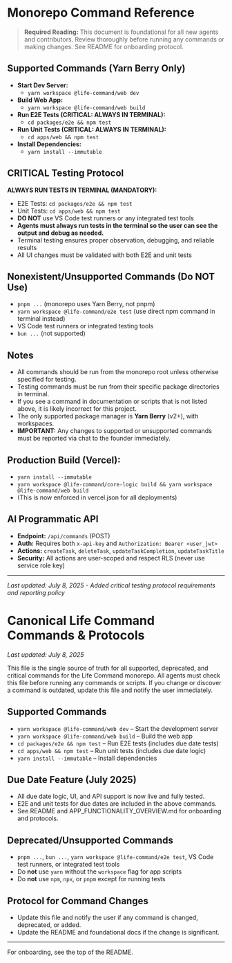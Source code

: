 # Monorepo Command Reference

> **Required Reading:** This document is foundational for all new agents and contributors. Review thoroughly before running any commands or making changes. See README for onboarding protocol.

## Supported Commands (Yarn Berry Only)

- **Start Dev Server:**
  - `yarn workspace @life-command/web dev`
- **Build Web App:**
  - `yarn workspace @life-command/web build`
- **Run E2E Tests (CRITICAL: ALWAYS IN TERMINAL):**
  - `cd packages/e2e && npm test`
- **Run Unit Tests (CRITICAL: ALWAYS IN TERMINAL):**
  - `cd apps/web && npm test`
- **Install Dependencies:**
  - `yarn install --immutable`

## CRITICAL Testing Protocol

**ALWAYS RUN TESTS IN TERMINAL (MANDATORY):**
- E2E Tests: `cd packages/e2e && npm test`
- Unit Tests: `cd apps/web && npm test`
- **DO NOT** use VS Code test runners or any integrated test tools
- **Agents must always run tests in the terminal so the user can see the output and debug as needed.**
- Terminal testing ensures proper observation, debugging, and reliable results
- All UI changes must be validated with both E2E and unit tests

## Nonexistent/Unsupported Commands (Do NOT Use)

- `pnpm ...` (monorepo uses Yarn Berry, not pnpm)
- `yarn workspace @life-command/e2e test` (use direct npm command in terminal instead)
- VS Code test runners or integrated testing tools
- `bun ...` (not supported)

## Notes
- All commands should be run from the monorepo root unless otherwise specified for testing.
- Testing commands must be run from their specific package directories in terminal.
- If you see a command in documentation or scripts that is not listed above, it is likely incorrect for this project.
- The only supported package manager is **Yarn Berry** (v2+), with workspaces.
- **IMPORTANT:** Any changes to supported or unsupported commands must be reported via chat to the founder immediately.

## Production Build (Vercel):
  - `yarn install --immutable`
  - `yarn workspace @life-command/core-logic build && yarn workspace @life-command/web build`
  - (This is now enforced in vercel.json for all deployments)

## AI Programmatic API
- **Endpoint:** `/api/commands` (POST)
- **Auth:** Requires both `x-api-key` and `Authorization: Bearer <user_jwt>`
- **Actions:** `createTask`, `deleteTask`, `updateTaskCompletion`, `updateTaskTitle`
- **Security:** All actions are user-scoped and respect RLS (never use service role key)

---

_Last updated: July 8, 2025 - Added critical testing protocol requirements and reporting policy_

# Canonical Life Command Commands & Protocols

_Last updated: July 8, 2025_

This file is the single source of truth for all supported, deprecated, and critical commands for the Life Command monorepo. All agents must check this file before running any commands or scripts. If you change or discover a command is outdated, update this file and notify the user immediately.

## Supported Commands
- `yarn workspace @life-command/web dev` – Start the development server
- `yarn workspace @life-command/web build` – Build the web app
- `cd packages/e2e && npm test` – Run E2E tests (includes due date tests)
- `cd apps/web && npm test` – Run unit tests (includes due date logic)
- `yarn install --immutable` – Install dependencies

## Due Date Feature (July 2025)
- All due date logic, UI, and API support is now live and fully tested.
- E2E and unit tests for due dates are included in the above commands.
- See README and APP_FUNCTIONALITY_OVERVIEW.md for onboarding and protocols.

## Deprecated/Unsupported Commands
- `pnpm ...`, `bun ...`, `yarn workspace @life-command/e2e test`, VS Code test runners, or integrated test tools
- Do **not** use `yarn` without the `workspace` flag for app scripts
- Do **not** use `npm`, `npx`, or `pnpm` except for running tests

## Protocol for Command Changes
- Update this file and notify the user if any command is changed, deprecated, or added.
- Update the README and foundational docs if the change is significant.

---

For onboarding, see the top of the README.
